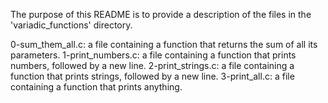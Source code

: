 The purpose of this README is to provide a description of the files in the 'variadic_functions' directory.

0-sum_them_all.c: a file containing a function that returns the sum of all its parameters.
1-print_numbers.c: a file containing a function that prints numbers, followed by a new line.
2-print_strings.c: a file containing a function that prints strings, followed by a new line.
3-print_all.c: a file containing a function that prints anything.